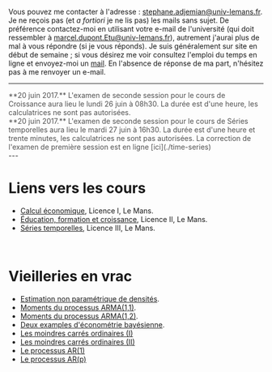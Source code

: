 <!-- 
.. title: Enseignement
.. slug: index
.. date: 2017-06-17 14:08:16 UTC+02:00
.. tags: 
.. category: 
.. link: 
.. description: 
.. type: text
.. hidetitle: True
-->

Vous pouvez me contacter à l'adresse : [stephane.adjemian@univ-lemans.fr](mailto:stephane.adjemian@univ-lemans.fr). Je ne reçois pas (et *a fortiori* je ne lis pas) les mails sans sujet. De préférence contactez-moi en utilisant votre e-mail de l'université (qui doit ressembler à marcel.dupont.Etu@univ-lemans.fr), autrement j'aurai plus de mal à vous répondre (si je vous réponds). Je suis généralement sur site en début de semaine ; si vous désirez me voir consultez l'emploi du temps en ligne et envoyez-moi un [mail](mailto:stephane.adjemian@univ-lemans.fr). En l'absence de réponse de ma part, n'hésitez pas à me renvoyer un e-mail.

---
<div markdown="1" style="color:#515151">**20 juin 2017.** L'examen de seconde session pour le cours de Croissance aura lieu le lundi 26 juin à 08h30. La durée est d'une heure, les calculatrices ne sont pas autorisées.</div>
<div markdown="1" style="color:#515151">**20 juin 2017.** L'examen de seconde session pour le cours de Séries temporelles aura lieu le mardi 27 juin à 16h30. La durée est d'une heure et trente minutes, les calculatrices ne sont pas autorisées. La correction de l'examen de première session est en ligne [ici](./time-series)</div>
---

<br>

# Liens vers les cours
 - [Calcul économique](./economic-calculus), Licence I,  Le Mans.
 - [Éducation, formation et croissance](./growth), Licence II, Le Mans.
 - [Séries temporelles](./time-series), Licence III, Le Mans.
 
<br>

# Vieilleries en vrac
 - [Estimation non paramétrique de densités](../oldies/kernel.pdf).
 - [Moments du processus ARMA(1,1)](../oldies/arma11.pdf).
 - [Moments du processus ARMA(1,2)](../oldies/arma12.pdf).
 - [Deux examples d'économétrie bayésienne](../oldies/bayes_examples.pdf).
 - [Les moindres carrés ordinaires (I)](../oldies/note01.pdf)
 - [Les moindres carrés ordinaires (II)](../oldies/note02.pdf)
 - [Le processus AR(1)](../oldies/note03.pdf)
 - [Le processus AR(p)](../oldies/note04.pdf)
